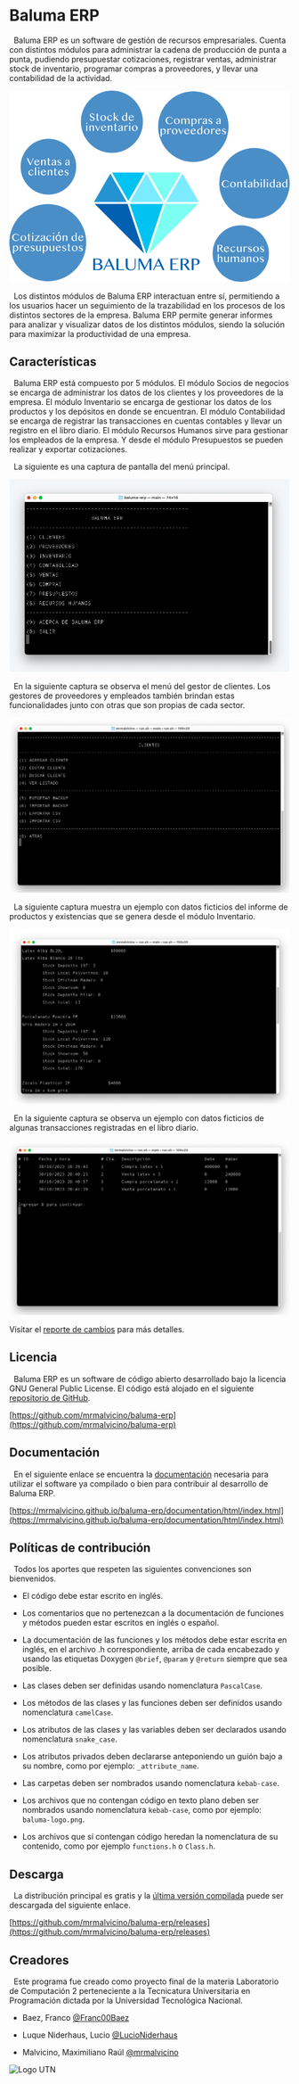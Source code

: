 # Baluma ERP

&nbsp; Baluma ERP es un software de gestión de recursos empresariales. Cuenta con distintos módulos para administrar la cadena de producción de punta a punta, pudiendo presupuestar cotizaciones, registrar ventas, administrar stock de inventario, programar compras a proveedores, y llevar una contabilidad de la actividad.

![Baluma ERP](/images/baluma-erp-esp.png?raw=true "Baluma ERP")

&nbsp; Los distintos módulos de Baluma ERP interactuan entre sí, permitiendo a los usuarios hacer un seguimiento de la trazabilidad en los procesos de los distintos sectores de la empresa. Baluma ERP permite generar informes para analizar y visualizar datos de los distintos módulos, siendo la solución para maximizar la productividad de una empresa.

## Características

&nbsp; Baluma ERP está compuesto por 5 módulos. El módulo Socios de negocios se encarga de administrar los datos de los clientes y los proveedores de la empresa. El módulo Inventario se encarga de gestionar los datos de los productos y los depósitos en donde se encuentran. El módulo Contabilidad se encarga de registrar las transacciones en cuentas contables y llevar un registro en el libro diario. El módulo Recursos Humanos sirve para gestionar los empleados de la empresa. Y desde el módulo Presupuestos se pueden realizar y exportar cotizaciones.

&nbsp; La siguiente es una captura de pantalla del menú principal.

![Baluma ERP](/images/screenshot-menu.png?raw=true "Baluma ERP")

&nbsp; En la siguiente captura se observa el menú del gestor de clientes. Los gestores de proveedores y empleados también brindan estas funcionalidades junto con otras que son propias de cada sector.

![Baluma ERP](/images/screenshot-crud.png?raw=true "Baluma ERP")

&nbsp; La siguiente captura muestra un ejemplo con datos ficticios del informe de productos y existencias que se genera desde el módulo Inventario.

![Baluma ERP](/images/screenshot-stock.png?raw=true "Baluma ERP")

&nbsp; En la siguiente captura se observa un ejemplo con datos ficticios de algunas transacciones registradas en el libro diario.

![Baluma ERP](/images/screenshot-journal.png?raw=true "Baluma ERP")

Visitar el [reporte de cambios](https://github.com/mrmalvicino/baluma-erp/blob/main/changelog.md) para más detalles.

## Licencia

&nbsp; Baluma ERP es un software de código abierto desarrollado bajo la licencia GNU General Public License. El código está alojado en el siguiente [repositorio de GitHub](https://github.com/mrmalvicino/baluma-erp).

[https://github.com/mrmalvicino/baluma-erp](https://github.com/mrmalvicino/baluma-erp)

## Documentación

&nbsp; En el siguiente enlace se encuentra la [documentación](https://mrmalvicino.github.io/baluma-erp/documentation/html/index.html) necesaria para utilizar el software ya compilado o bien para contribuir al desarrollo de Baluma ERP.

[https://mrmalvicino.github.io/baluma-erp/documentation/html/index.html](https://mrmalvicino.github.io/baluma-erp/documentation/html/index.html)

## Políticas de contribución

&nbsp; Todos los aportes que respeten las siguientes convenciones son bienvenidos.

- El código debe estar escrito en inglés.

- Los comentarios que no pertenezcan a la documentación de funciones y métodos pueden estar escritos en inglés o español.

- La documentación de las funciones y los métodos debe estar escrita en inglés, en el archivo .h correspondiente, arriba de cada encabezado y usando las etiquetas Doxygen `@brief`, `@param` y `@return` siempre que sea posible.

- Las clases deben ser definidas usando nomenclatura `PascalCase`.

- Los métodos de las clases y las funciones deben ser definidos usando nomenclatura `camelCase`.

- Los atributos de las clases y las variables deben ser declarados usando nomenclatura `snake_case`.

- Los atributos privados deben declararse anteponiendo un guión bajo a su nombre, como por ejemplo: `_attribute_name`.

- Las carpetas deben ser nombrados usando nomenclatura `kebab-case`.

- Los archivos que no contengan código en texto plano deben ser nombrados usando nomenclatura `kebab-case`, como por ejemplo: `baluma-logo.png`.

- Los archivos que sí contengan código heredan la nomenclatura de su contenido, como por ejemplo `functions.h` o `Class.h`.

## Descarga

&nbsp; La distribución principal es gratis y la [última versión compilada](https://github.com/mrmalvicino/baluma-erp/releases) puede ser descargada del siguiente enlace.

[https://github.com/mrmalvicino/baluma-erp/releases](https://github.com/mrmalvicino/baluma-erp/releases)

## Creadores

&nbsp; Este programa fue creado como proyecto final de la materia Laboratorio de Computación 2 perteneciente a la Tecnicatura Universitaria en Programación dictada por la Universidad Tecnológica Nacional.

- Baez, Franco [@Franc00Baez](https://github.com/Franc00Baez)

- Luque Niderhaus, Lucio [@LucioNiderhaus](https://github.com/LucioNiderhaus)

- Malvicino, Maximiliano Raúl [@mrmalvicino](https://www.github.com/mrmalvicino)

![Logo UTN](https://utn.edu.ar/images/logo-utn.png)